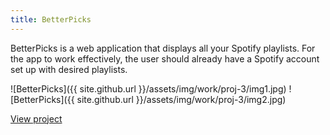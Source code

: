 ```yaml
---
title: BetterPicks
---
```


BetterPicks is a web application that displays all your Spotify playlists. For the app to work effectively, the user should already have a Spotify account set up with desired playlists.

![BetterPicks]({{ site.github.url }}/assets/img/work/proj-3/img1.jpg)
![BetterPicks]({{ site.github.url }}/assets/img/work/proj-3/img2.jpg)


<a class="home-cta" markdown="1" href="http://betterpicksbucket.s3-website.eu-north-1.amazonaws.com/">View project</a>
